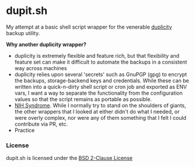 # dupit.sh
My attempt at a basic shell script wrapper for the venerable [duplicity](http://duplicity.nongnu.org/) backup utility.

**Why another duplicity wrapper?**

- duplicity is extremely flexible and feature rich, but that flexibility and feature set can make it difficult to automate the backups in a consistent way across machines
- duplicity relies upon several 'secrets' such as GnuPGP (gpg) to encrypt the backups, storage-backend keys and credentials. While these can be written into a quick-n-dirty shell script or cron job and exported as ENV vars, I want a way to separate the functionality from the configuration values so that the script remains as portable as possible.
- [NIH Syndrome](https://en.wikipedia.org/wiki/Not_invented_here). While I normally try to stand on the shoulders of giants, the other wrappers that I looked at either didn't do what I needed, or were overly complex, nor were any of them something that I felt I could contribute via PR, etc.
- Practice

### License
dupit.sh is licensed under the [BSD 2-Clause License](https://opensource.org/licenses/BSD-2-Clause)